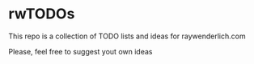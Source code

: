 # rwTODOs

This repo is a collection of TODO lists and ideas for raywenderlich.com

Please, feel free to suggest yout own ideas 
